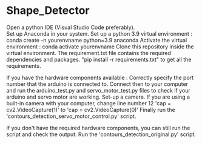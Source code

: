 # Shape_Detector
Open a python IDE (Visual Studio Code preferably).\
Set up Anaconda in your system.
Set up a python 3.9 virtual environment : conda create -n yourenvname python=3.9 anaconda
Activate the virtual environment : conda activate yourenvname
Clone this repository inside the virtual environment.
The requirement.txt file contains the required dependencies and packages.
"pip install -r requirements.txt" to get all the requirements.

If you have the hardware components available :
Correctly specify the port number that the arduino is connected to.
Connect then to your computer and run the arduino_test.py and servo_motor_test.py files to check if your arduino and servo motor are working.
Set-up a camera. If you are using a built-in camera with your computer, change line number 12 
'cap = cv2.VideoCapture(1)'
to
'cap = cv2.VideoCapture(0)'
Finally run the 'contours_detection_servo_motor_control.py' script.

If you don't have the required hardware components, you can still run the script and check the output.
Run the 'contours_detection_original.py' script.


